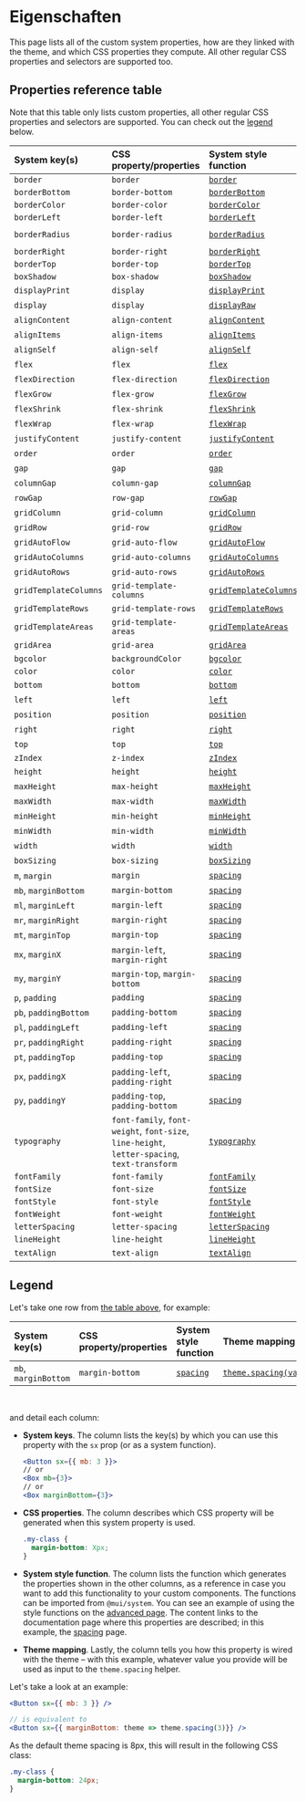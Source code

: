 # Eigenschaften

<p class="description">This page lists all of the custom system properties, how are they linked with the theme, and which CSS properties they compute. All other regular CSS properties and selectors are supported too.</p>

## Properties reference table

Note that this table only lists custom properties, all other regular CSS properties and selectors are supported. You can check out the [legend](/system/properties/#legend) below.

| System key(s)         | CSS property/properties                                                                      | System style function                                        | Theme mapping                                                                           |
|:--------------------- |:-------------------------------------------------------------------------------------------- |:------------------------------------------------------------ |:--------------------------------------------------------------------------------------- |
| `border`              | `border`                                                                                     | [`border`](/system/borders/#border)                          | `${value}px solid`                                                                      |
| `borderBottom`        | `border-bottom`                                                                              | [`borderBottom`](/system/borders/#border)                    | `${value}px solid`                                                                      |
| `borderColor`         | `border-color`                                                                               | [`borderColor`](/system/borders/#border-color)               | [`theme.palette[value]`](/customization/default-theme/?expand-path=$.palette)           |
| `borderLeft`          | `border-left`                                                                                | [`borderLeft`](/system/borders/#border)                      | `${value}px solid`                                                                      |
| `borderRadius`        | `border-radius`                                                                              | [`borderRadius`](/system/borders/#border-radius)             | [`theme.shape.borderRadius * value`](/customization/default-theme/?expand-path=$.shape) |
| `borderRight`         | `border-right`                                                                               | [`borderRight`](/system/borders/#border)                     | `${value}px solid`                                                                      |
| `borderTop`           | `border-top`                                                                                 | [`borderTop`](/system/borders/#border)                       | `${value}px solid`                                                                      |
| `boxShadow`           | `box-shadow`                                                                                 | [`boxShadow`](/system/shadows/)                              | `theme.shadows[value]`                                                                  |
| `displayPrint`        | `display`                                                                                    | [`displayPrint`](/system/display/#display-in-print)          | none                                                                                    |
| `display`             | `display`                                                                                    | [`displayRaw`](/system/display/)                             | none                                                                                    |
| `alignContent`        | `align-content`                                                                              | [`alignContent`](/system/flexbox/#align-content)             | none                                                                                    |
| `alignItems`          | `align-items`                                                                                | [`alignItems`](/system/flexbox/#align-items)                 | none                                                                                    |
| `alignSelf`           | `align-self`                                                                                 | [`alignSelf`](/system/flexbox/#align-self)                   | none                                                                                    |
| `flex`                | `flex`                                                                                       | [`flex`](/system/flexbox/)                                   | none                                                                                    |
| `flexDirection`       | `flex-direction`                                                                             | [`flexDirection`](/system/flexbox/#flex-direction)           | none                                                                                    |
| `flexGrow`            | `flex-grow`                                                                                  | [`flexGrow`](/system/flexbox/#flex-grow)                     | none                                                                                    |
| `flexShrink`          | `flex-shrink`                                                                                | [`flexShrink`](/system/flexbox/#flex-shrink)                 | none                                                                                    |
| `flexWrap`            | `flex-wrap`                                                                                  | [`flexWrap`](/system/flexbox/#flex-wrap)                     | none                                                                                    |
| `justifyContent`      | `justify-content`                                                                            | [`justifyContent`](/system/flexbox/#justify-content)         | none                                                                                    |
| `order`               | `order`                                                                                      | [`order`](/system/flexbox/#order)                            | none                                                                                    |
| `gap`                 | `gap`                                                                                        | [`gap`](/system/grid/#gap)                                   | none                                                                                    |
| `columnGap`           | `column-gap`                                                                                 | [`columnGap`](/system/grid/#row-gap-amp-column-gap)          | none                                                                                    |
| `rowGap`              | `row-gap`                                                                                    | [`rowGap`](/system/grid/#row-gap-amp-column-gap)             | none                                                                                    |
| `gridColumn`          | `grid-column`                                                                                | [`gridColumn`](/system/grid/#grid-column)                    | none                                                                                    |
| `gridRow`             | `grid-row`                                                                                   | [`gridRow`](/system/grid/#grid-row)                          | none                                                                                    |
| `gridAutoFlow`        | `grid-auto-flow`                                                                             | [`gridAutoFlow`](/system/grid/#grid-auto-flow)               | none                                                                                    |
| `gridAutoColumns`     | `grid-auto-columns`                                                                          | [`gridAutoColumns`](/system/grid/#grid-auto-columns)         | none                                                                                    |
| `gridAutoRows`        | `grid-auto-rows`                                                                             | [`gridAutoRows`](/system/grid/#grid-auto-rows)               | none                                                                                    |
| `gridTemplateColumns` | `grid-template-columns`                                                                      | [`gridTemplateColumns`](/system/grid/#grid-template-columns) | none                                                                                    |
| `gridTemplateRows`    | `grid-template-rows`                                                                         | [`gridTemplateRows`](/system/grid/#grid-template-rows)       | none                                                                                    |
| `gridTemplateAreas`   | `grid-template-areas`                                                                        | [`gridTemplateAreas`](/system/grid/#grid-template-areas)     | none                                                                                    |
| `gridArea`            | `grid-area`                                                                                  | [`gridArea`](/system/grid/#grid-area)                        | none                                                                                    |
| `bgcolor`             | `backgroundColor`                                                                            | [`bgcolor`](/system/palette/#background-color)               | [`theme.palette[value]`](/customization/default-theme/?expand-path=$.palette)           |
| `color`               | `color`                                                                                      | [`color`](/system/palette/#color)                            | [`theme.palette[value]`](/customization/default-theme/?expand-path=$.palette)           |
| `bottom`              | `bottom`                                                                                     | [`bottom`](/system/positions/)                               | none                                                                                    |
| `left`                | `left`                                                                                       | [`left`](/system/positions/)                                 | none                                                                                    |
| `position`            | `position`                                                                                   | [`position`](/system/positions/)                             | none                                                                                    |
| `right`               | `right`                                                                                      | [`right`](/system/positions/)                                | none                                                                                    |
| `top`                 | `top`                                                                                        | [`top`](/system/positions/)                                  | none                                                                                    |
| `zIndex`              | `z-index`                                                                                    | [`zIndex`](/system/positions/#z-index)                       | [`theme.zIndex[value]`](/customization/default-theme/?expand-path=$.zIndex)             |
| `height`              | `height`                                                                                     | [`height`](/system/sizing/#height)                           | none                                                                                    |
| `maxHeight`           | `max-height`                                                                                 | [`maxHeight`](/system/sizing/)                               | none                                                                                    |
| `maxWidth`            | `max-width`                                                                                  | [`maxWidth`](/system/sizing/)                                | none                                                                                    |
| `minHeight`           | `min-height`                                                                                 | [`minHeight`](/system/sizing/)                               | none                                                                                    |
| `minWidth`            | `min-width`                                                                                  | [`minWidth`](/system/sizing/)                                | none                                                                                    |
| `width`               | `width`                                                                                      | [`width`](/system/sizing/#width)                             | none                                                                                    |
| `boxSizing`           | `box-sizing`                                                                                 | [`boxSizing`](/system/sizing/)                               | none                                                                                    |
| `m`, `margin`         | `margin`                                                                                     | [`spacing`](/system/spacing/)                                | [`theme.spacing(value)`](/customization/default-theme/?expand-path=$.spacing)           |
| `mb`, `marginBottom`  | `margin-bottom`                                                                              | [`spacing`](/system/spacing/)                                | [`theme.spacing(value)`](/customization/default-theme/?expand-path=$.spacing)           |
| `ml`, `marginLeft`    | `margin-left`                                                                                | [`spacing`](/system/spacing/)                                | [`theme.spacing(value)`](/customization/default-theme/?expand-path=$.spacing)           |
| `mr`, `marginRight`   | `margin-right`                                                                               | [`spacing`](/system/spacing/)                                | [`theme.spacing(value)`](/customization/default-theme/?expand-path=$.spacing)           |
| `mt`, `marginTop`     | `margin-top`                                                                                 | [`spacing`](/system/spacing/)                                | [`theme.spacing(value)`](/customization/default-theme/?expand-path=$.spacing)           |
| `mx`, `marginX`       | `margin-left`, `margin-right`                                                                | [`spacing`](/system/spacing/)                                | [`theme.spacing(value)`](/customization/default-theme/?expand-path=$.spacing)           |
| `my`, `marginY`       | `margin-top`, `margin-bottom`                                                                | [`spacing`](/system/spacing/)                                | [`theme.spacing(value)`](/customization/default-theme/?expand-path=$.spacing)           |
| `p`, `padding`        | `padding`                                                                                    | [`spacing`](/system/spacing/)                                | [`theme.spacing(value)`](/customization/default-theme/?expand-path=$.spacing)           |
| `pb`, `paddingBottom` | `padding-bottom`                                                                             | [`spacing`](/system/spacing/)                                | [`theme.spacing(value)`](/customization/default-theme/?expand-path=$.spacing)           |
| `pl`, `paddingLeft`   | `padding-left`                                                                               | [`spacing`](/system/spacing/)                                | [`theme.spacing(value)`](/customization/default-theme/?expand-path=$.spacing)           |
| `pr`, `paddingRight`  | `padding-right`                                                                              | [`spacing`](/system/spacing/)                                | [`theme.spacing(value)`](/customization/default-theme/?expand-path=$.spacing)           |
| `pt`, `paddingTop`    | `padding-top`                                                                                | [`spacing`](/system/spacing/)                                | [`theme.spacing(value)`](/customization/default-theme/?expand-path=$.spacing)           |
| `px`, `paddingX`      | `padding-left`, `padding-right`                                                              | [`spacing`](/system/spacing/)                                | [`theme.spacing(value)`](/customization/default-theme/?expand-path=$.spacing)           |
| `py`, `paddingY`      | `padding-top`, `padding-bottom`                                                              | [`spacing`](/system/spacing/)                                | [`theme.spacing(value)`](/customization/default-theme/?expand-path=$.spacing)           |
| `typography`          | `font-family`, `font-weight`, `font-size`, `line-height`, `letter-spacing`, `text-transform` | [`typography`](/system/typography/#variant)                  | [`theme.typography[value]`](/customization/default-theme/?expand-path=$.typography)     |
| `fontFamily`          | `font-family`                                                                                | [`fontFamily`](/system/typography/#font-family)              | [`theme.typography[value]`](/customization/default-theme/?expand-path=$.typography)     |
| `fontSize`            | `font-size`                                                                                  | [`fontSize`](/system/typography/#font-size)                  | [`theme.typography[value]`](/customization/default-theme/?expand-path=$.typography)     |
| `fontStyle`           | `font-style`                                                                                 | [`fontStyle`](/system/typography/#font-style)                | [`theme.typography[value]`](/customization/default-theme/?expand-path=$.typography)     |
| `fontWeight`          | `font-weight`                                                                                | [`fontWeight`](/system/typography/#font-weight)              | [`theme.typography[value]`](/customization/default-theme/?expand-path=$.typography)     |
| `letterSpacing`       | `letter-spacing`                                                                             | [`letterSpacing`](/system/typography/#letter-spacing)        | [`theme.typography[value]`](/customization/default-theme/?expand-path=$.typography)     |
| `lineHeight`          | `line-height`                                                                                | [`lineHeight`](/system/typography/#line-height)              | [`theme.typography[value]`](/customization/default-theme/?expand-path=$.typography)     |
| `textAlign`           | `text-align`                                                                                 | [`textAlign`](/system/typography/#text-alignment)            | none                                                                                    |

## Legend

Let's take one row from [the table above](#properties-reference-table), for example:

| System key(s)        | CSS property/properties | System style function         | Theme mapping                                                                 |
|:-------------------- |:----------------------- |:----------------------------- |:----------------------------------------------------------------------------- |
| `mb`, `marginBottom` | `margin-bottom`         | [`spacing`](/system/spacing/) | [`theme.spacing(value)`](/customization/default-theme/?expand-path=$.spacing) |

<br />

and detail each column:

- **System keys**. The column lists the key(s) by which you can use this property with the `sx` prop (or as a system function).

  ```jsx
  <Button sx={{ mb: 3 }}>
  // or
  <Box mb={3}>
  // or
  <Box marginBottom={3}>
  ```

- **CSS properties**. The column describes which CSS property will be generated when this system property is used.

  ```css
  .my-class {
    margin-bottom: Xpx;
  }
  ```

- **System style function**. The column lists the function which generates the properties shown in the other columns, as a reference in case you want to add this functionality to your custom components. The functions can be imported from `@mui/system`. You can see an example of using the style functions on the [advanced page](/system/advanced/#using-standalone-system-utilities). The content links to the documentation page where this properties are described; in this example, the [spacing](/system/spacing/) page.

- **Theme mapping**. Lastly, the column tells you how this property is wired with the theme – with this example, whatever value you provide will be used as input to the `theme.spacing` helper.

Let's take a look at an example:

```jsx
<Button sx={{ mb: 3 }} />

// is equivalent to
<Button sx={{ marginBottom: theme => theme.spacing(3)}} />
```

As the default theme spacing is 8px, this will result in the following CSS class:

```css
.my-class {
  margin-bottom: 24px;
}
```
